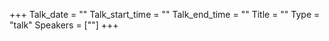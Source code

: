 +++
Talk_date = ""
Talk_start_time = ""
Talk_end_time = ""
Title = ""
Type = "talk"
Speakers = [""]
+++

